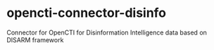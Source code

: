 # opencti-connector-disinfo
Connector for OpenCTI for Disinformation Intelligence data based on DISARM framework
